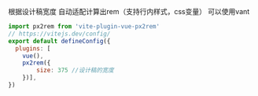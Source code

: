 根据设计稿宽度 自动适配计算出rem（支持行内样式，css变量） 可以使用vant
```javascript
import px2rem from 'vite-plugin-vue-px2rem'
// https://vitejs.dev/config/
export default defineConfig({
  plugins: [
    vue(), 
    px2rem({
        size: 375 //设计稿的宽度
    })],
})
```
